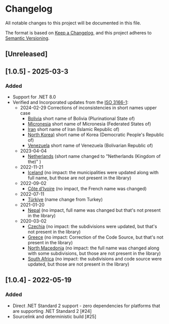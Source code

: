 # Changelog
All notable changes to this project will be documented in this file.

The format is based on [Keep a Changelog](https://keepachangelog.com/en/1.0.0/),
and this project adheres to [Semantic Versioning](https://semver.org/spec/v2.0.0.html).

## [Unreleased]

## [1.0.5] - 2025-03-3

### Added 
 - Support for .NET 8.0
 - Verified and Incorporated updates from the [ISO 3166-1](https://www.iso.org/committee/48750.html?t=3V3rukDb61p05Wd6ojyTRvE0S3Yg_fZgUjrLjHWcd9-mDmTKHOGjbX3nEJ3SqHar&view=documents#section-isodocuments-top):
   - 2024-02-29 Corrections of inconsistencies in short names upper case
     - [Bolivia](https://www.iso.org/obp/ui/#iso:code:3166:BO) short name of Bolivia (Plurinational State of)
     - [Micronesia](https://www.iso.org/obp/ui/#iso:code:3166:FM) short name of Micronesia (Federated States of)
     - [Iran](https://www.iso.org/obp/ui/#iso:code:3166:IR)  short name of Iran (Islamic Republic of)
     - [North Korea)](https://www.iso.org/obp/ui/#iso:code:3166:KP) short name of Korea (Democratic People's Republic of)
     - [Venezuela](https://www.iso.org/obp/ui/#iso:code:3166:VE) short name of Venezuela (Bolivarian Republic of)
   - 2023-04-04  
     - [Netherlands](https://www.iso.org/obp/ui/#iso:code:3166:NL) (short name changed to "Netherlands (Kingdom of the)" )
   - 2022-11-21
     - [Iceland](https://www.iso.org/obp/ui/#iso:code:3166:IS) (no impact: the municipalities were updated along with full name, but those are not present in the library)
   - 2022-09-02
     - [Côte d'Ivoire](https://www.iso.org/obp/ui/#iso:code:3166:CI) (no impact, the French name was changed)
   - 2022-07-11
     - [Türkiye](https://www.iso.org/obp/ui/#iso:code:3166:TR) (name change from Turkey)
   - 2021-01-20
     - [Nepal](https://www.iso.org/obp/ui/#iso:code:3166:NP) (no impact, full name was changed but that's not present in the library)
   - 2020-03-02 
     -  [Czechia](https://www.iso.org/obp/ui/#iso:code:3166:CZ) (no impact: the subdivisions were updated, but that's not present in the library)
     -  [Greece](https://www.iso.org/obp/ui/#iso:code:3166:GR) (no impact: Correction of the Code Source, but that's not present in the library)
     -  [North Macedonia](https://www.iso.org/obp/ui/#iso:code:3166:MK) (no impact: the full name was changed along with some subdivisions, but those are not present in the library)
     -  [South Africa](https://www.iso.org/obp/ui/#iso:code:3166:ZA) (no impact: the subdivisions and code source were updated, but those are not present in the library)
     
## [1.0.4] - 2022-05-19

### Added
- Direct .NET Standard 2 support - zero dependencies for platforms that are supporting .NET Standard 2 [#24]
- Sourcelink and deterministic build [#25]


